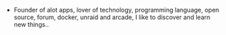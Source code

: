 - Founder of alot apps, lover of technology, programming language, open source, forum, docker, unraid and arcade, I like to discover and learn new things..
  <br>





















































































































































































































































































































































































































































































































































































































































































































































































































































































































































































































































































































































































































































